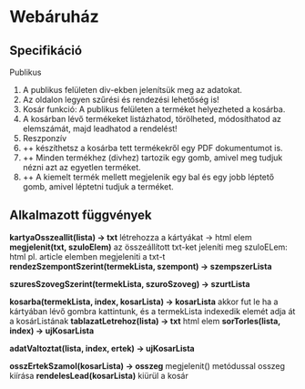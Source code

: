 # Webáruház

## Specifikáció
Publikus 
1. A publikus felületen div-ekben jelenítsük meg az adatokat.
2. Az oldalon legyen szűrési és rendezési lehetőség is!
3. Kosár funkció:  A publikus felületen a terméket helyezheted a kosárba.
4. A kosárban lévő termékeket listázhatod, törölheted, módosíthatod az elemszámát, majd leadhatod a rendelést!
5. Reszponzív
6. ++ készíthetsz a kosárba tett termékekről egy PDF dokumentumot is. 
7. ++ Minden termékhez (divhez) tartozik egy gomb, amivel meg tudjuk nézni azt az egyetlen terméket.
8. ++ A kiemelt termék mellett megjelenik egy bal és egy jobb léptető gomb, amivel léptetni tudjuk a terméket.

## Alkalmazott függvények

**kartyaOsszeallit(lista) -> txt**
létrehozza a kártyákat -> html elem
**megjelenit(txt, szuloElem)**
az összeállított txt-ket jeleníti meg
szuloELem: html pl. article elemben megjeleniti a txt-t
**rendezSzempontSzerint(termekLista, szempont) -> szempszerLista**

**szuresSzovegSzerint(termekLista, szuroSzoveg) -> szurtLista**

**kosarba(termekLista, index, kosarLista) -> kosarLista**
akkor fut le ha a kártyában lévő gombra kattintunk, és a termekLista indexedik elemét adja át a kosárListának
**tablazatLetrehoz(lista) -> txt**
html elem
**sorTorles(lista, index) -> ujKosarLista** 

**adatValtoztat(lista, index, ertek) -> ujKosarLista**

**osszErtekSzamol(kosarLista) -> osszeg**
megjelenit() metódussal osszeg kiírása
**rendelesLead(kosarLista)**
kiürül a kosár

